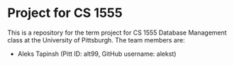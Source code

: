 # Project for CS 1555

This is a repository for the term project for CS 1555 Database Management class at the University of Pittsburgh. The team members are:

* Aleks Tapinsh  (Pitt ID: alt99, GitHub username: alekst)


